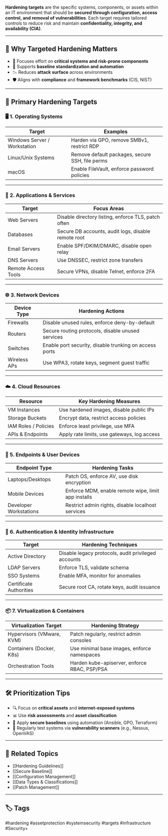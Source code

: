 **Hardening targets** are the specific systems, components, or assets within an IT environment that should be **secured through configuration, access control, and removal of vulnerabilities**. Each target requires tailored controls to reduce risk and maintain **confidentiality, integrity, and availability (CIA)**.

---

## 🔐 Why Targeted Hardening Matters

- 🎯 Focuses effort on **critical systems and risk-prone components**
- 🔄 Supports **baseline standardization and automation**
- 📉 Reduces **attack surface** across environments
- 🛡 Aligns with **compliance** and **framework benchmarks** (CIS, NIST)

---

## 🧱 Primary Hardening Targets

### 🖥 1. **Operating Systems**

| Target               | Examples                                |
|----------------------|------------------------------------------|
| Windows Server / Workstation | Harden via GPO, remove SMBv1, restrict RDP  |
| Linux/Unix Systems   | Remove default packages, secure SSH, file perms    |
| macOS                | Enable FileVault, enforce password policies        |

---

### 🧩 2. **Applications & Services**

| Target             | Focus Areas                                           |
|--------------------|--------------------------------------------------------|
| Web Servers        | Disable directory listing, enforce TLS, patch often    |
| Databases          | Secure DB accounts, audit logs, disable remote root    |
| Email Servers      | Enable SPF/DKIM/DMARC, disable open relay              |
| DNS Servers        | Use DNSSEC, restrict zone transfers                    |
| Remote Access Tools| Secure VPNs, disable Telnet, enforce 2FA               |

---

### 🌐 3. **Network Devices**

| Device Type       | Hardening Actions                                      |
|-------------------|---------------------------------------------------------|
| Firewalls         | Disable unused rules, enforce deny-by-default          |
| Routers           | Secure routing protocols, disable unused services      |
| Switches          | Enable port security, disable trunking on access ports |
| Wireless APs      | Use WPA3, rotate keys, segment guest traffic           |

---

### ☁️ 4. **Cloud Resources**

| Resource             | Key Hardening Measures                              |
|----------------------|-----------------------------------------------------|
| VM Instances         | Use hardened images, disable public IPs             |
| Storage Buckets      | Encrypt data, restrict access policies              |
| IAM Roles / Policies | Enforce least privilege, use MFA                    |
| APIs & Endpoints     | Apply rate limits, use gateways, log access         |

---

### 🧱 5. **Endpoints & User Devices**

| Endpoint Type       | Hardening Tasks                                     |
|---------------------|-----------------------------------------------------|
| Laptops/Desktops     | Patch OS, enforce AV, use disk encryption          |
| Mobile Devices       | Enforce MDM, enable remote wipe, limit app installs|
| Developer Workstations | Restrict admin rights, disable localhost services |

---

### 🔐 6. **Authentication & Identity Infrastructure**

| Target             | Hardening Techniques                                 |
|--------------------|------------------------------------------------------|
| Active Directory   | Disable legacy protocols, audit privileged accounts  |
| LDAP Servers       | Enforce TLS, validate schema                         |
| SSO Systems        | Enable MFA, monitor for anomalies                    |
| Certificate Authorities | Secure root CA, rotate keys, audit issuance     |

---

### 📦 7. **Virtualization & Containers**

| Virtualization Target | Hardening Strategy                                 |
|------------------------|----------------------------------------------------|
| Hypervisors (VMware, KVM) | Patch regularly, restrict admin consoles        |
| Containers (Docker, K8s) | Use minimal base images, enforce namespaces     |
| Orchestration Tools     | Harden kube-apiserver, enforce RBAC, PSP/PSA     |

---

## 🛠 Prioritization Tips

- 🔍 Focus on **critical assets** and **internet-exposed systems**
- 📊 Use **risk assessments** and **asset classification**
- 🔄 Apply **secure baselines** using automation (Ansible, GPO, Terraform)
- 🧪 Regularly test systems via **vulnerability scanners** (e.g., Nessus, OpenVAS)

---

## 📎 Related Topics

- [[Hardening Guidelines]]
- [[Secure Baseline]]
- [[Configuration Management]]
- [[Data Types & Classifications]]
- [[Patch Management]]

---

## 🏷 Tags

#hardening #assetprotection #systemsecurity #targets #infrastructure #Security+
